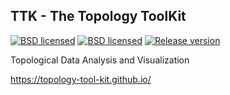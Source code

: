 ## TTK - The Topology ToolKit 

[![BSD licensed](https://api.travis-ci.org/topology-tool-kit/ttk.svg)](https://travis-ci.org/topology-tool-kit/ttk) [![BSD licensed](https://img.shields.io/badge/license-BSD-blue.svg?maxAge=2592000)](https://github.com/topology-tool-kit/ttk/blob/master/LICENSE) [![Release version](https://img.shields.io/github/release/topology-tool-kit/ttk.svg?maxAge=86400)](https://github.com/topology-tool-kit/ttk/releases/latest) 

Topological Data Analysis and Visualization

https://topology-tool-kit.github.io/


